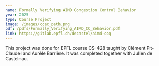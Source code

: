 ```yaml
---
name: Formally Verifying AIMD Congestion Control Behavior
year: 2025
type: Course Project
image: /images/ccac_path.png
pdf: /pdfs/Formally_Verifying_AIMD_CC_Behavior.pdf
link: https://gitlab.epfl.ch/decastel/aimd-coq
---
```


This project was done for EPFL course CS-428 taught by Clément Pit-Claudel and Aurèle Barrière. It was completed together with Julien de Castelnau.
